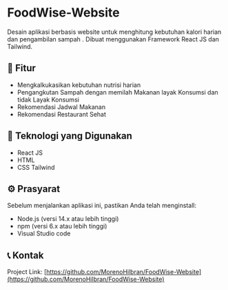 
# FoodWise-Website

Desain aplikasi berbasis website untuk menghitung kebutuhan kalori harian dan pengambilan sampah . Dibuat menggunakan Framework React JS dan Tailwind.

## 📱 Fitur

- Mengkalkukasikan kebutuhan nutrisi harian
- Pengangkutan Sampah dengan memilah Makanan layak Konsumsi dan tidak Layak Konsumsi
- Rekomendasi Jadwal Makanan
- Rekomendasi Restaurant Sehat

## 🚀 Teknologi yang Digunakan

- React JS
- HTML
- CSS Tailwind

## ⚙️ Prasyarat

Sebelum menjalankan aplikasi ini, pastikan Anda telah menginstall:

- Node.js (versi 14.x atau lebih tinggi)
- npm (versi 6.x atau lebih tinggi)
- Visual Studio code


## 📞 Kontak

Project Link: [https://github.com/MorenoHilbran/FoodWise-Website](https://github.com/MorenoHilbran/FoodWise-Website)
